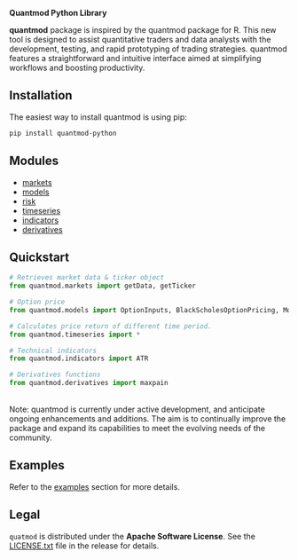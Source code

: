 **Quantmod Python Library**

**quantmod** package is inspired by the quantmod package for R. This new tool is designed to assist quantitative traders and data analysts with the development, testing, and rapid prototyping of trading strategies. quantmod features a straightforward and intuitive interface aimed at simplifying workflows and boosting productivity.


## Installation
The easiest way to install quantmod is using pip:

```bash
pip install quantmod-python
```


## Modules

* [markets](https://kannansingaravelu.com/docs/site/markets/)
* [models](https://kannansingaravelu.com/docs/site/models/)
* [risk](https://kannansingaravelu.com/docs/site/risk/) 
* [timeseries](https://kannansingaravelu.com/docs/site/timeseries/)
* [indicators](https://kannansingaravelu.com/docs/site/indicators/)
* [derivatives](https://kannansingaravelu.com/docs/site/derivatives/)


## Quickstart

```py
# Retrieves market data & ticker object 
from quantmod.markets import getData, getTicker

# Option price
from quantmod.models import OptionInputs, BlackScholesOptionPricing, MonteCarloOptionPricing

# Calculates price return of different time period.
from quantmod.timeseries import *

# Technical indicators
from quantmod.indicators import ATR

# Derivatives functions
from quantmod.derivatives import maxpain
```
<br>
Note: quantmod is currently under active development, and anticipate ongoing enhancements and additions. The aim is to continually improve the package and expand its capabilities to meet the evolving needs of the community.


## Examples
Refer to the [examples](https://kannansingaravelu.com/) section for more details.


## Legal 
`quatmod` is distributed under the **Apache Software License**. See the [LICENSE.txt](https://www.apache.org/licenses/LICENSE-2.0.txt) file in the release for details.
